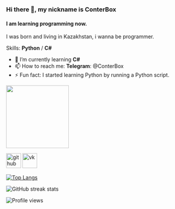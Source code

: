 ### Hi there 👋, my nickname is ConterBox
#### I am learning programming now.
I was born and living in Kazakhstan, i wanna be programmer.

Skills: **Python** / **C#**

- 🌱 I’m currently learning **C#**
- 📫 How to reach me: **Telegram**: @ConterBox 
- ⚡ Fun fact: I started learning Python by running a Python script. 

[<img src='https://i1.wp.com/gamodrome.de/wp-content/uploads/2019/06/Discord-Banner.png?ssl=1' height='170'>](https://discord.gg/TN5NbsUn2C)

[<img src='https://cdn-icons-png.flaticon.com/512/2111/2111374.png' alt='github' height='40'>](https://github.com/ConterBox)  [<img src='https://upload.wikimedia.org/wikipedia/commons/thumb/2/21/VK.com-logo.svg/2048px-VK.com-logo.svg.png' alt='vk' height='40'>](https://vk.com/conterbox)

[![Top Langs](https://github-readme-stats.vercel.app/api/top-langs/?username=ConterBox&theme=dark)](https://github.com/anuraghazra/github-readme-statst)

![GitHub streak stats](https://github-readme-streak-stats.herokuapp.com/?user=ConterBox)  

![Profile views](https://gpvc.arturio.dev/ConterBox)  

